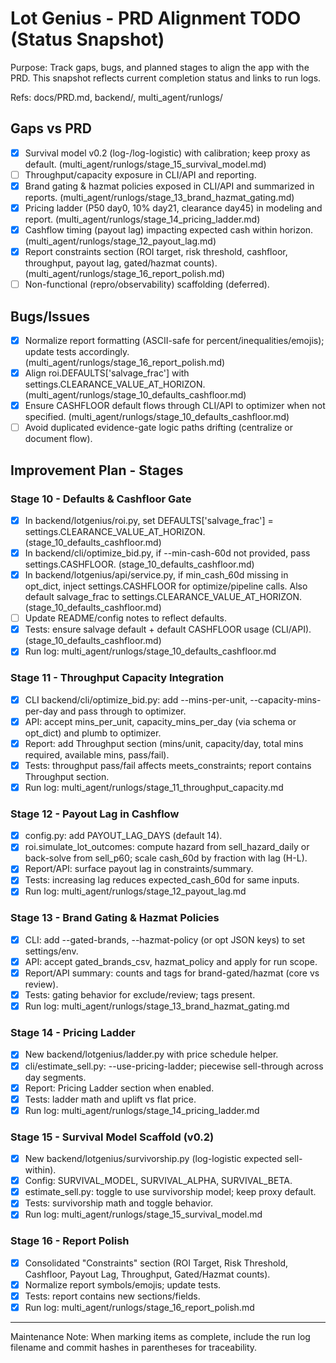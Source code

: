 # Lot Genius - PRD Alignment TODO (Status Snapshot)

Purpose: Track gaps, bugs, and planned stages to align the app with the PRD. This snapshot reflects current completion status and links to run logs.

Refs: docs/PRD.md, backend/, multi_agent/runlogs/

## Gaps vs PRD

- [x] Survival model v0.2 (log-/log-logistic) with calibration; keep proxy as default. (multi_agent/runlogs/stage_15_survival_model.md)
- [ ] Throughput/capacity exposure in CLI/API and reporting.
- [x] Brand gating & hazmat policies exposed in CLI/API and summarized in reports. (multi_agent/runlogs/stage_13_brand_hazmat_gating.md)
- [x] Pricing ladder (P50 day0, 10% day21, clearance day45) in modeling and report. (multi_agent/runlogs/stage_14_pricing_ladder.md)
- [x] Cashflow timing (payout lag) impacting expected cash within horizon. (multi_agent/runlogs/stage_12_payout_lag.md)
- [x] Report constraints section (ROI target, risk threshold, cashfloor, throughput, payout lag, gated/hazmat counts). (multi_agent/runlogs/stage_16_report_polish.md)
- [ ] Non-functional (repro/observability) scaffolding (deferred).

## Bugs/Issues

- [x] Normalize report formatting (ASCII-safe for percent/inequalities/emojis); update tests accordingly. (multi_agent/runlogs/stage_16_report_polish.md)
- [x] Align roi.DEFAULTS['salvage_frac'] with settings.CLEARANCE_VALUE_AT_HORIZON. (multi_agent/runlogs/stage_10_defaults_cashfloor.md)
- [x] Ensure CASHFLOOR default flows through CLI/API to optimizer when not specified. (multi_agent/runlogs/stage_10_defaults_cashfloor.md)
- [ ] Avoid duplicated evidence-gate logic paths drifting (centralize or document flow).

## Improvement Plan - Stages

### Stage 10 - Defaults & Cashfloor Gate

- [x] In backend/lotgenius/roi.py, set DEFAULTS['salvage_frac'] = settings.CLEARANCE_VALUE_AT_HORIZON. (stage_10_defaults_cashfloor.md)
- [x] In backend/cli/optimize_bid.py, if --min-cash-60d not provided, pass settings.CASHFLOOR. (stage_10_defaults_cashfloor.md)
- [x] In backend/lotgenius/api/service.py, if min_cash_60d missing in opt_dict, inject settings.CASHFLOOR for optimize/pipeline calls. Also default salvage_frac to settings.CLEARANCE_VALUE_AT_HORIZON. (stage_10_defaults_cashfloor.md)
- [ ] Update README/config notes to reflect defaults.
- [x] Tests: ensure salvage default + default CASHFLOOR usage (CLI/API). (stage_10_defaults_cashfloor.md)
- [x] Run log: multi_agent/runlogs/stage_10_defaults_cashfloor.md

### Stage 11 - Throughput Capacity Integration

- [x] CLI backend/cli/optimize_bid.py: add --mins-per-unit, --capacity-mins-per-day and pass through to optimizer.
- [x] API: accept mins_per_unit, capacity_mins_per_day (via schema or opt_dict) and plumb to optimizer.
- [x] Report: add Throughput section (mins/unit, capacity/day, total mins required, available mins, pass/fail).
- [x] Tests: throughput pass/fail affects meets_constraints; report contains Throughput section.
- [x] Run log: multi_agent/runlogs/stage_11_throughput_capacity.md

### Stage 12 - Payout Lag in Cashflow

- [x] config.py: add PAYOUT_LAG_DAYS (default 14).
- [x] roi.simulate_lot_outcomes: compute hazard from sell_hazard_daily or back-solve from sell_p60; scale cash_60d by fraction with lag (H-L).
- [x] Report/API: surface payout lag in constraints/summary.
- [x] Tests: increasing lag reduces expected_cash_60d for same inputs.
- [x] Run log: multi_agent/runlogs/stage_12_payout_lag.md

### Stage 13 - Brand Gating & Hazmat Policies

- [x] CLI: add --gated-brands, --hazmat-policy (or opt JSON keys) to set settings/env.
- [x] API: accept gated_brands_csv, hazmat_policy and apply for run scope.
- [x] Report/API summary: counts and tags for brand-gated/hazmat (core vs review).
- [x] Tests: gating behavior for exclude/review; tags present.
- [x] Run log: multi_agent/runlogs/stage_13_brand_hazmat_gating.md

### Stage 14 - Pricing Ladder

- [x] New backend/lotgenius/ladder.py with price schedule helper.
- [x] cli/estimate_sell.py: --use-pricing-ladder; piecewise sell-through across day segments.
- [x] Report: Pricing Ladder section when enabled.
- [x] Tests: ladder math and uplift vs flat price.
- [x] Run log: multi_agent/runlogs/stage_14_pricing_ladder.md

### Stage 15 - Survival Model Scaffold (v0.2)

- [x] New backend/lotgenius/survivorship.py (log-logistic expected sell-within).
- [x] Config: SURVIVAL_MODEL, SURVIVAL_ALPHA, SURVIVAL_BETA.
- [x] estimate_sell.py: toggle to use survivorship model; keep proxy default.
- [x] Tests: survivorship math and toggle behavior.
- [x] Run log: multi_agent/runlogs/stage_15_survival_model.md

### Stage 16 - Report Polish

- [x] Consolidated "Constraints" section (ROI Target, Risk Threshold, Cashfloor, Payout Lag, Throughput, Gated/Hazmat counts).
- [x] Normalize report symbols/emojis; update tests.
- [x] Tests: report contains new sections/fields.
- [x] Run log: multi_agent/runlogs/stage_16_report_polish.md

---

Maintenance Note: When marking items as complete, include the run log filename and commit hashes in parentheses for traceability.
